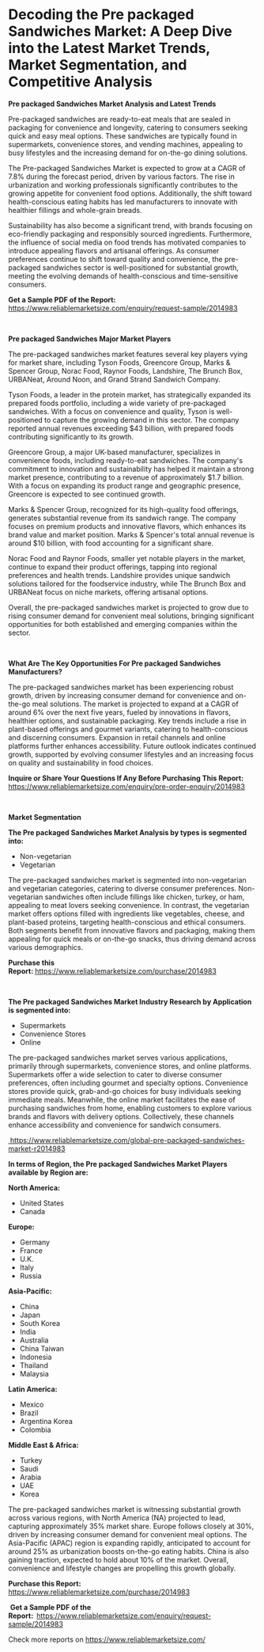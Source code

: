 <p><h1>Decoding the Pre packaged Sandwiches Market: A Deep Dive into the Latest Market Trends, Market Segmentation, and Competitive Analysis</h1></p><p><strong>Pre packaged Sandwiches Market Analysis and Latest Trends</strong></p>
<p><p>Pre-packaged sandwiches are ready-to-eat meals that are sealed in packaging for convenience and longevity, catering to consumers seeking quick and easy meal options. These sandwiches are typically found in supermarkets, convenience stores, and vending machines, appealing to busy lifestyles and the increasing demand for on-the-go dining solutions.</p><p>The Pre-packaged Sandwiches Market is expected to grow at a CAGR of 7.8% during the forecast period, driven by various factors. The rise in urbanization and working professionals significantly contributes to the growing appetite for convenient food options. Additionally, the shift toward health-conscious eating habits has led manufacturers to innovate with healthier fillings and whole-grain breads. </p><p>Sustainability has also become a significant trend, with brands focusing on eco-friendly packaging and responsibly sourced ingredients. Furthermore, the influence of social media on food trends has motivated companies to introduce appealing flavors and artisanal offerings. As consumer preferences continue to shift toward quality and convenience, the pre-packaged sandwiches sector is well-positioned for substantial growth, meeting the evolving demands of health-conscious and time-sensitive consumers.</p></p>
<p><strong>Get a Sample PDF of the Report:&nbsp;</strong> <a href="https://www.reliablemarketsize.com/enquiry/request-sample/2014983?utm_campaign=3553&utm_medium=2&utm_source=Github&utm_content=ia&utm_term=07042025&utm_id=pre-packaged-sandwiches">https://www.reliablemarketsize.com/enquiry/request-sample/2014983</a></p>
<p>&nbsp;</p>
<p><strong>Pre packaged Sandwiches Major Market Players</strong></p>
<p><p>The pre-packaged sandwiches market features several key players vying for market share, including Tyson Foods, Greencore Group, Marks & Spencer Group, Norac Food, Raynor Foods, Landshire, The Brunch Box, URBANeat, Around Noon, and Grand Strand Sandwich Company. </p><p>Tyson Foods, a leader in the protein market, has strategically expanded its prepared foods portfolio, including a wide variety of pre-packaged sandwiches. With a focus on convenience and quality, Tyson is well-positioned to capture the growing demand in this sector. The company reported annual revenues exceeding $43 billion, with prepared foods contributing significantly to its growth.</p><p>Greencore Group, a major UK-based manufacturer, specializes in convenience foods, including ready-to-eat sandwiches. The company's commitment to innovation and sustainability has helped it maintain a strong market presence, contributing to a revenue of approximately $1.7 billion. With a focus on expanding its product range and geographic presence, Greencore is expected to see continued growth.</p><p>Marks & Spencer Group, recognized for its high-quality food offerings, generates substantial revenue from its sandwich range. The company focuses on premium products and innovative flavors, which enhances its brand value and market position. Marks & Spencer's total annual revenue is around $10 billion, with food accounting for a significant share.</p><p>Norac Food and Raynor Foods, smaller yet notable players in the market, continue to expand their product offerings, tapping into regional preferences and health trends. Landshire provides unique sandwich solutions tailored for the foodservice industry, while The Brunch Box and URBANeat focus on niche markets, offering artisanal options.</p><p>Overall, the pre-packaged sandwiches market is projected to grow due to rising consumer demand for convenient meal solutions, bringing significant opportunities for both established and emerging companies within the sector.</p></p>
<p>&nbsp;</p>
<p><strong>What Are The Key Opportunities For Pre packaged Sandwiches Manufacturers?</strong></p>
<p><p>The pre-packaged sandwiches market has been experiencing robust growth, driven by increasing consumer demand for convenience and on-the-go meal solutions. The market is projected to expand at a CAGR of around 6% over the next five years, fueled by innovations in flavors, healthier options, and sustainable packaging. Key trends include a rise in plant-based offerings and gourmet variants, catering to health-conscious and discerning consumers. Expansion in retail channels and online platforms further enhances accessibility. Future outlook indicates continued growth, supported by evolving consumer lifestyles and an increasing focus on quality and sustainability in food choices.</p></p>
<p><strong>Inquire or Share Your Questions If Any Before Purchasing This Report:</strong> <a href="https://www.reliablemarketsize.com/enquiry/pre-order-enquiry/2014983?utm_campaign=3553&utm_medium=2&utm_source=Github&utm_content=ia&utm_term=07042025&utm_id=pre-packaged-sandwiches">https://www.reliablemarketsize.com/enquiry/pre-order-enquiry/2014983</a></p>
<p>&nbsp;</p>
<p><strong>Market Segmentation</strong></p>
<p><strong>The Pre packaged Sandwiches Market Analysis by types is segmented into:</strong></p>
<p><ul><li>Non-vegetarian</li><li>Vegetarian</li></ul></p>
<p><p>The pre-packaged sandwiches market is segmented into non-vegetarian and vegetarian categories, catering to diverse consumer preferences. Non-vegetarian sandwiches often include fillings like chicken, turkey, or ham, appealing to meat lovers seeking convenience. In contrast, the vegetarian market offers options filled with ingredients like vegetables, cheese, and plant-based proteins, targeting health-conscious and ethical consumers. Both segments benefit from innovative flavors and packaging, making them appealing for quick meals or on-the-go snacks, thus driving demand across various demographics.</p></p>
<p><strong>Purchase this Report:&nbsp;</strong><a href="https://www.reliablemarketsize.com/purchase/2014983?utm_campaign=3553&utm_medium=2&utm_source=Github&utm_content=ia&utm_term=07042025&utm_id=pre-packaged-sandwiches">https://www.reliablemarketsize.com/purchase/2014983</a></p>
<p>&nbsp;</p>
<p><strong>The Pre packaged Sandwiches Market Industry Research by Application is segmented into:</strong></p>
<p><ul><li>Supermarkets</li><li>Convenience Stores</li><li>Online</li></ul></p>
<p><p>The pre-packaged sandwiches market serves various applications, primarily through supermarkets, convenience stores, and online platforms. Supermarkets offer a wide selection to cater to diverse consumer preferences, often including gourmet and specialty options. Convenience stores provide quick, grab-and-go choices for busy individuals seeking immediate meals. Meanwhile, the online market facilitates the ease of purchasing sandwiches from home, enabling customers to explore various brands and flavors with delivery options. Collectively, these channels enhance accessibility and convenience for sandwich consumers.</p></p>
<p><a href="https://www.reliablemarketsize.com/global-pre-packaged-sandwiches-market-r2014983?utm_campaign=3553&utm_medium=2&utm_source=Github&utm_content=ia&utm_term=07042025&utm_id=pre-packaged-sandwiches">&nbsp;https://www.reliablemarketsize.com/global-pre-packaged-sandwiches-market-r2014983</a></p>
<p><strong>In terms of Region, the Pre packaged Sandwiches Market Players available by Region are:</strong></p>
<p>
    <p> <strong> North America: </strong>
        <ul>
            <li>United States</li>
            <li>Canada</li>
        </ul>
        </p> 
    <p> <strong> Europe: </strong>
        <ul>
            <li>Germany</li>
            <li>France</li>
            <li>U.K.</li>
            <li>Italy</li>
            <li>Russia</li>
        </ul>
        </p> 
    <p> <strong> Asia-Pacific: </strong>
        <ul>
            <li>China</li>
            <li>Japan</li>
            <li>South Korea</li>
            <li>India</li>
            <li>Australia</li>
            <li>China Taiwan</li>
            <li>Indonesia</li>
            <li>Thailand</li>
            <li>Malaysia</li>
        </ul>
        </p> 
    <p> <strong> Latin America: </strong>
        <ul>
            <li>Mexico</li>
            <li>Brazil</li>
            <li>Argentina Korea</li>
            <li>Colombia</li>
        </ul>
        </p> 
    <p> <strong> Middle East & Africa: </strong>
        <ul>
            <li>Turkey</li>
            <li>Saudi</li>
            <li>Arabia</li>
            <li>UAE</li>
            <li>Korea</li>
        </ul>
    </p>
    </p>
<p><p>The pre-packaged sandwiches market is witnessing substantial growth across various regions, with North America (NA) projected to lead, capturing approximately 35% market share. Europe follows closely at 30%, driven by increasing consumer demand for convenient meal options. The Asia-Pacific (APAC) region is expanding rapidly, anticipated to account for around 25% as urbanization boosts on-the-go eating habits. China is also gaining traction, expected to hold about 10% of the market. Overall, convenience and lifestyle changes are propelling this growth globally.</p></p>
<p><strong>Purchase this Report: </strong><a href="https://www.reliablemarketsize.com/purchase/2014983?utm_campaign=3553&utm_medium=2&utm_source=Github&utm_content=ia&utm_term=07042025&utm_id=pre-packaged-sandwiches">https://www.reliablemarketsize.com/purchase/2014983</a></p>
<p>&nbsp;<strong>Get a Sample PDF of the Report:&nbsp;&nbsp;</strong><a href="https://www.reliablemarketsize.com/enquiry/request-sample/2014983?utm_campaign=3553&utm_medium=2&utm_source=Github&utm_content=ia&utm_term=07042025&utm_id=pre-packaged-sandwiches">https://www.reliablemarketsize.com/enquiry/request-sample/2014983</a></p>
<p><strong></strong></p>
<p>Check more reports on <a href="https://www.reliablemarketsize.com/?utm_campaign=3553&utm_medium=2&utm_source=Github&utm_content=ia&utm_term=07042025&utm_id=pre-packaged-sandwiches">https://www.reliablemarketsize.com/</a></p>